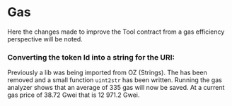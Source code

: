 # Gas

Here the changes made to improve the Tool contract from a gas efficiency 
perspective will be noted.


### Converting the token Id into a string for the URI:

Previously a lib was being imported from OZ (Strings). The has been removed and
a small function ```uint2str``` has been written. Running the gas analyzer shows 
that an average of 335 gas will now be saved. At a current gas price of 38.72 
Gwei that is 12 971.2 Gwei.
